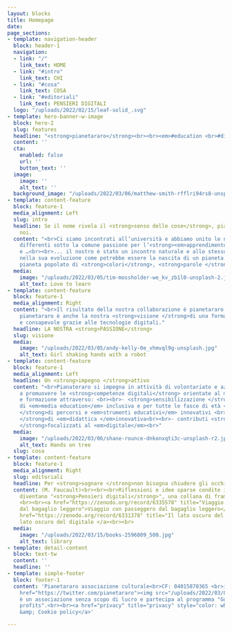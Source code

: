 ```yaml
---
layout: blocks
title: Homepage
date: 
page_sections:
- template: navigation-header
  block: header-1
  navigation:
  - link: "/"
    link_text: HOME
  - link: "#intro"
    link_text: CHI
  - link: "#cosa"
    link_text: COSA
  - link: "#editoriali"
    link_text: PENSIERI DIGITALI
  logo: "/uploads/2022/02/15/leaf-solid_.svg"
- template: hero-banner-w-image
  block: hero-2
  slug: features
  headline: "<strong>pianetararo</strong><br><br><em>#education <br>#digital #lab</em>"
  content: ''
  cta:
    enabled: false
    url: ''
    button_text: ''
  image:
    image: ''
    alt_text: ''
  background_image: "/uploads/2022/03/06/matthew-smith-rfflri94rs8-unsplash-640.jpg"
- template: content-feature
  block: feature-1
  media_alignment: Left
  slug: intro
  headline: Se il nome rivela il <strong>senso delle cose</strong>, pianetararo siamo
    noi.
  content: "<br>Ci siamo incontrati all’università e abbiamo unito le nostre storie
    differenti sotto la comune passione per l’<strong><em>apprendimento innovativo</em></strong>
    e …<br><br>... il nostro è stato un incontro naturale e allo stesso tempo esplosivo
    nella sua evoluzione come potrebbe essere la nascita di un pianeta. <br><br>Un
    pianeta popolato di <strong>colori</strong>, <strong>parole </strong>e <strong>connessioni</strong>.<br>"
  media:
    image: "/uploads/2022/03/05/tim-mossholder-we_kv_zb1l0-unsplash-2.jpg"
    alt_text: Love to learn
- template: content-feature
  block: feature-1
  media_alignment: Right
  content: "<br>Il risultato della nostra collaborazione è pianetararo.<br><br>Ma
    pianetararo è anche la nostra <strong>visione </strong>di una formazione efficace
    e consapevole grazie alle tecnologie digitali."
  headline: LA NOSTRA <strong>PASSIONE</strong>
  slug: visione
  media:
    image: "/uploads/2022/03/05/andy-kelly-0e_vhmvql9g-unsplash.jpg"
    alt_text: Girl shaking hands with a robot
- template: content-feature
  block: feature-1
  media_alignment: Left
  headline: Un <strong>impegno </strong>attivo
  content: "<br>Pianateraro si impegna in attività di volontariato e azioni volte
    a promuovere le <strong>competenze digitali</strong> orientate al mondo dell'educazione
    e formazione attraverso: <br><br>- <strong>sensibilizzazione </strong>su tematiche
    di <em>media education</em> inclusiva e per tutte le fasce di età <br><br>- <strong>progettazione
    </strong>di percorsi e <em>strumenti educativi</em> innovativi <br><br>- <strong>laboratori
    </strong>di <em>didattica </em>innovativa<br><br>- contributi <strong>editoriali
    </strong>focalizzati al <em>digitale</em><br>"
  media:
    image: "/uploads/2022/03/06/shane-rounce-dnkonxqti3c-unsplash-r2.jpg"
    alt_text: Hands on tree
  slug: cosa
- template: content-feature
  block: feature-1
  media_alignment: Right
  slug: editoriali
  headline: Per <strong>sognare </strong>non bisogna chiudere gli occhi, bisogna <strong>leggere</strong>
  content: (M. Faucault)<br><br><br>Riflessioni e idee sparse condite in salsa digitale
    diventano "<strong>Pensieri digitali</strong>", una collana di frammenti da <em>leggere</em>.
    <br><br><a href="https://zenodo.org/record/6335578" title="Viaggio con passeggero
    dal bagaglio leggero">Viaggio con passeggero dal bagaglio leggero</a><br><br><a
    href="https://zenodo.org/record/6331378" title="Il lato oscuro del digitale">Il
    lato oscuro del digitale </a><br><br>
  media:
    image: "/uploads/2022/03/15/books-2596809_500.jpg"
    alt_text: library
- template: detail-content
  block: text-tw
  content: ''
  headline: ''
- template: simple-footer
  block: footer-1
  content: 'Pianetararo associazione culturale<br>CF: 04015870365 <br>info@pianetararo.org<br><a
    href="https://twitter.com/pianetararo"><img src="/uploads/2022/03/06/twitter-24.png"></a><br>Pianetararo
    è un associazione senza scopo di lucro e partecipa al programma "Google for Non
    profits".<br><br><a href="privacy" title="privacy" style="color: white">Privacy
    &amp; Cookie policy</a>'

---
```

